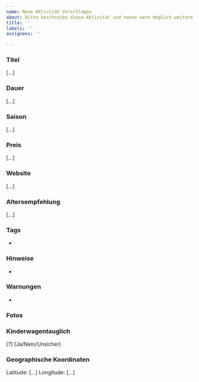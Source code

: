 ```yaml
---
name: Neue Aktivität Vorschlagen
about: Bitte beschreibe diese Aktivität und nenne wenn möglich weitere Angaben
title: ''
labels: ''
assignees: ''

---
```


### Titel
[...]

### Dauer
[...]

### Saison
[...]

### Preis
[...]

### Website
[...]

### Altersempfehlung
[...]

### Tags
- 

### Hinweise
- 

### Warnungen
- 

### Fotos


### Kinderwagentauglich
[?] (Ja/Nein/Unsicher)

### Geographische Koordinaten
Latitude: [...]
Longitude: [...]

